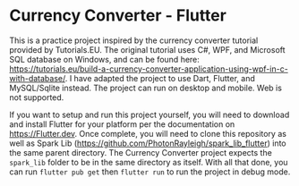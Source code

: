# Currency Converter - Flutter

This is a practice project inspired by the currency converter tutorial provided by Tutorials.EU. The original tutorial uses C#, WPF, and Microsoft SQL database on Windows, and can be found here: https://tutorials.eu/build-a-currency-converter-application-using-wpf-in-c-with-database/. I have adapted the project to use Dart, Flutter, and MySQL/Sqlite instead. The project can run on desktop and mobile. Web is not supported.

If you want to setup and run this project yourself, you will need to download and install Flutter for your platform per the documentation on https://Flutter.dev. Once complete, you will need to clone this repository as well as Spark Lib (https://github.com/PhotonRayleigh/spark_lib_flutter) into the same parent directory. The Currency Converter project expects the `spark_lib` folder to be in the same directory as itself. With all that done, you can run `flutter pub get` then `flutter run` to run the project in debug mode.

